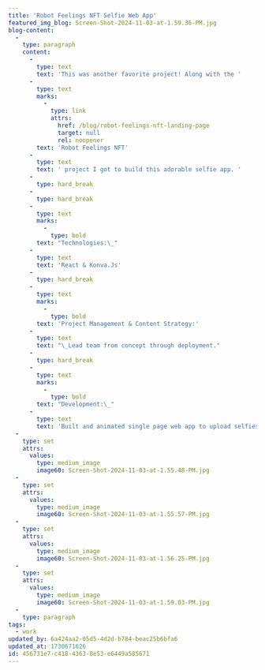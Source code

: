 ```yaml
---
title: 'Robot Feelings NFT Selfie Web App'
featured_img_blog: Screen-Shot-2024-11-03-at-1.59.36-PM.jpg
blog-content:
  -
    type: paragraph
    content:
      -
        type: text
        text: 'This was another favorite project! Along with the '
      -
        type: text
        marks:
          -
            type: link
            attrs:
              href: /blog/robot-feelings-nft-landing-page
              target: null
              rel: noopener
        text: 'Robot Feelings NFT'
      -
        type: text
        text: ' project I got to build this adorable selfie app. '
      -
        type: hard_break
      -
        type: hard_break
      -
        type: text
        marks:
          -
            type: bold
        text: "Technologies:\_"
      -
        type: text
        text: 'React & Konva.Js'
      -
        type: hard_break
      -
        type: text
        marks:
          -
            type: bold
        text: 'Project Management & Content Strategy:'
      -
        type: text
        text: "\_Lead team from concept through deployment."
      -
        type: hard_break
      -
        type: text
        marks:
          -
            type: bold
        text: "Development:\_"
      -
        type: text
        text: 'Built and animated single page web app to upload selfies and manipulate a canvas with stickers. '
  -
    type: set
    attrs:
      values:
        type: medium_image
        image60: Screen-Shot-2024-11-03-at-1.55.48-PM.jpg
  -
    type: set
    attrs:
      values:
        type: medium_image
        image60: Screen-Shot-2024-11-03-at-1.55.57-PM.jpg
  -
    type: set
    attrs:
      values:
        type: medium_image
        image60: Screen-Shot-2024-11-03-at-1.56.25-PM.jpg
  -
    type: set
    attrs:
      values:
        type: medium_image
        image60: Screen-Shot-2024-11-03-at-1.59.03-PM.jpg
  -
    type: paragraph
tags:
  - work
updated_by: 6a424aa2-05d5-4d2d-b784-beac25b6bfa6
updated_at: 1730671626
id: 456731e7-c418-4363-8e53-e6449a585671
---
```

